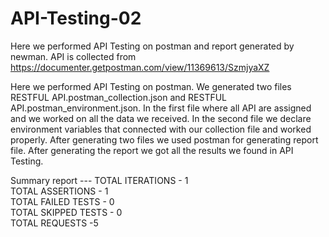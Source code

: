 # API-Testing-02

Here we performed API Testing on postman and report generated by newman. API is collected from https://documenter.getpostman.com/view/11369613/SzmjyaXZ

Here we performed API Testing on postman. We generated two files RESTFUL API.postman_collection.json and RESTFUL API.postman_environment.json. In the first file where all API are assigned and we worked on all the data we received.  In the second file we declare environment variables that connected with our collection file and worked properly. After generating two files we used postman for generating report file. After generating the report we got all the results we found in API Testing.

Summary report ---
TOTAL ITERATIONS - 1   
TOTAL ASSERTIONS - 1   
TOTAL FAILED TESTS - 0  
 TOTAL SKIPPED TESTS - 0   
TOTAL REQUESTS -5   
